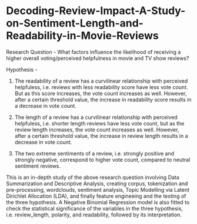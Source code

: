 # Decoding-Review-Impact-A-Study-on-Sentiment-Length-and-Readability-in-Movie-Reviews

Research Question - What factors influence the likelihood of receiving a higher overall voting/perceived helpfulness in movie and TV show reviews?

Hypothesis -

1. The readability of a review has a curvilinear relationship with perceived helpfuless, i.e. reviews with less readability score have less vote count. But as this score increases, the vote count increases as well. However, after a certain threshold value, the increase in readability score results in a decrease in vote count.

2. The length of a review has a curvilinear relationship with perceived helpfuless, i.e. shorter length reviews have less vote count, but as the review length increases, the vote count increases as well. However, after a certain threshold value, the increase in review length results in a decrease in vote count.

3. The two extreme sentiments of a review, i.e. strongly positive and strongly negative, correspond to higher vote count, compared to neutral sentiment reviews.


This is an in-depth study of the above research question involving Data Summarization and Descriptive Analysis, creating corpus, tokenization and pre-processing, wordclouds, sentiment analysis, Topic Modelling via Latent Dirichlet Allocation (LDA), and finally feature engineeing and the testing of the three hypothesis. A Negative Binomial Regression model is also fitted to check the statistical significance of the variables in the three hypothesis, i.e. review_length, polarity, and readability, followed by its interpretation.
